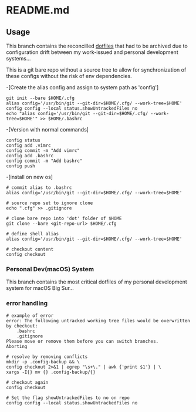 # README.md

## Usage
This branch contains the reconcilled [dotfiles](https://github.com/iTrauco/dotfiles) that had to be archived due to configuration drift between my work-issued and personal development systems...

This is a git bare repo without a source tree to allow for synchronization of these configs without the risk of env dependencies.

-[Create the alias config and assign to system path as 'config']
```
git init --bare $HOME/.cfg
alias config='/usr/bin/git --git-dir=$HOME/.cfg/ --work-tree=$HOME'
config config --local status.showUntrackedFiles no
echo "alias config='/usr/bin/git --git-dir=$HOME/.cfg/ --work-tree=$HOME'" >> $HOME/.bashrc

```
-[Version with normal commands]
```
config status
config add .vimrc
config commit -m "Add vimrc"
config add .bashrc
config commit -m "Add bashrc"
config push
```

-[install on new os]
```
# commit alias to .bashrc
alias config='/usr/bin/git --git-dir=$HOME/.cfg/ --work-tree=$HOME'

# source repo set to ignore clone
echo ".cfg" >> .gitignore

# clone bare repo into 'dot' folder of $HOME
git clone --bare <git-repo-url> $HOME/.cfg

# define shell alias
alias config='/usr/bin/git --git-dir=$HOME/.cfg/ --work-tree=$HOME'

# checkout content
config checkout
```
### Personal Dev(macOS) System
This branch contains the most critical dotfiles of my personal development system for macOS Big Sur...

### error handling
```
# example of error
error: The following untracked working tree files would be overwritten by checkout:
    .bashrc
    .gitignore
Please move or remove them before you can switch branches.
Aborting

# resolve by removing conflicts
mkdir -p .config-backup && \
config checkout 2>&1 | egrep "\s+\." | awk {'print $1'} | \
xargs -I{} mv {} .config-backup/{}

# checkout again
config checkout

# Set the flag showUntrackedFiles to no on repo
config config --local status.showUntrackedFiles no

```
